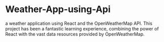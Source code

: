 # Weather-App-using-Api
a weather application using React and the OpenWeatherMap API. This project has been a fantastic learning experience, combining the power of React with the vast data resources provided by OpenWeatherMap. 
